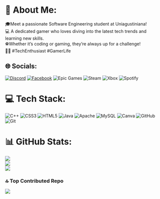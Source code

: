 # 💫 About Me:
🎓Meet a passionate Software Engineering student at Uniagustiniana! <br>💻 A dedicated gamer who loves diving into the latest tech trends and learning new skills. <br>⚽Whether it’s coding or gaming, they’re always up for a challenge! <br>🚀✨ #TechEnthusiast #GamerLife


## 🌐 Socials:
[![Discord](https://img.shields.io/badge/Discord-%237289DA.svg?logo=discord&logoColor=white)](https://discord.gg/javier1#7591) [![Facebook](https://img.shields.io/badge/Facebook-%231877F2.svg?logo=Facebook&logoColor=white)](https://facebook.com/AlejandroTorres) ![Epic Games](https://img.shields.io/badge/Epic%20Games-313131?style=for-the-badge&logo=Epic%20Games&logoColor=white) ![Steam](https://img.shields.io/badge/Steam-000000?style=for-the-badge&logo=steam&logoColor=white) ![Xbox](https://img.shields.io/badge/Xbox-107C10?style=for-the-badge&logo=xbox&logoColor=white) ![Spotify](https://img.shields.io/badge/Spotify-1ED760?&style=for-the-badge&logo=spotify&logoColor=white)

# 💻 Tech Stack:
![C++](https://img.shields.io/badge/c++-%2300599C.svg?style=for-the-badge&logo=c%2B%2B&logoColor=white) ![CSS3](https://img.shields.io/badge/css3-%231572B6.svg?style=for-the-badge&logo=css3&logoColor=white) ![HTML5](https://img.shields.io/badge/html5-%23E34F26.svg?style=for-the-badge&logo=html5&logoColor=white) ![Java](https://img.shields.io/badge/java-%23ED8B00.svg?style=for-the-badge&logo=openjdk&logoColor=white) ![Apache](https://img.shields.io/badge/apache-%23D42029.svg?style=for-the-badge&logo=apache&logoColor=white) ![MySQL](https://img.shields.io/badge/mysql-4479A1.svg?style=for-the-badge&logo=mysql&logoColor=white) ![Canva](https://img.shields.io/badge/Canva-%2300C4CC.svg?style=for-the-badge&logo=Canva&logoColor=white) ![GitHub](https://img.shields.io/badge/github-%23121011.svg?style=for-the-badge&logo=github&logoColor=white) ![Git](https://img.shields.io/badge/git-%23F05033.svg?style=for-the-badge&logo=git&logoColor=white)
# 📊 GitHub Stats:
![](https://github-readme-stats.vercel.app/api?username=javierntnt&theme=shadow_blue&hide_border=true&include_all_commits=false&count_private=false)<br/>
![](https://github-readme-streak-stats.herokuapp.com/?user=javierntnt&theme=shadow_blue&hide_border=true)<br/>
![](https://github-readme-stats.vercel.app/api/top-langs/?username=javierntnt&theme=shadow_blue&hide_border=true&include_all_commits=false&count_private=false&layout=compact)

### 🔝 Top Contributed Repo
![](https://github-contributor-stats.vercel.app/api?username=javierntnt&limit=5&theme=shadow_blue&combine_all_yearly_contributions=true)

<!-- Proudly created with GPRM ( https://gprm.itsvg.in ) -->
